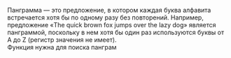 Панграмма — это предложение, в котором каждая буква алфавита встречается хотя бы по одному разу без повторений. Например, предложение «The quick brown fox jumps over the lazy dog» является панграммой, поскольку в нем хотя бы один раз используются буквы от A до Z (регистр значения не имеет).<br>
Функция нужна для поиска панграм

